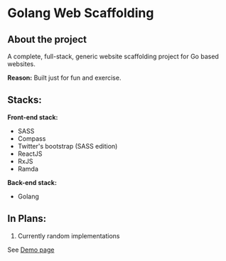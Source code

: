 # Golang Web Scaffolding

## About the project
A complete, full-stack, generic website scaffolding project for Go based websites.

**Reason:** Built just for fun and exercise.

## Stacks:

**Front-end stack:**
* SASS
* Compass 
* Twitter's bootstrap (SASS edition)
* ReactJS
* RxJS
* Ramda

**Back-end stack:**
* Golang

## In Plans:
1. Currently random implementations 

See [Demo page](https://golang-scaffolding.herokuapp.com)
